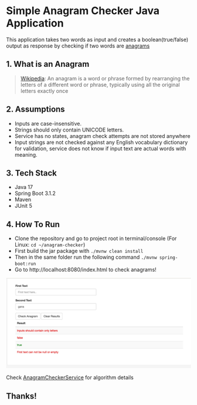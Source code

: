# Simple Anagram Checker Java Application


This application takes two words as input and creates a boolean(true/false) output as response by checking if two words are [anagrams](#1-what-is-an-anagram)

## 1. What is an Anagram

> [Wikipedia](https://en.wikipedia.org/wiki/Anagram): An anagram is a word or phrase formed by rearranging the letters of a different word or phrase, typically using all the original letters exactly once


## 2. Assumptions

- Inputs are case-insensitive.
- Strings should only contain UNICODE letters.
- Service has no states, anagram check attempts are not stored anywhere
- Input strings are not checked against any English vocabulary dictionary for validation, service does not know if input text are actual words with meaning.

## 3. Tech Stack

- Java 17
- Spring Boot 3.1.2
- Maven
- JUnit 5

## 4. How To Run

- Clone the repository and go to project root in terminal/console (For Linux: ```cd ~/anagram-checker```)
- First build the jar package with ```./mvnw clean install```
- Then in the same folder run the following command ```./mvnw spring-boot:run```
- Go to http://localhost:8080/index.html to check anagrams!

![anagram-interface.jpg](anagram-interface.jpg)

Check [AnagramCheckerService](/src/main/java/com/io/beyonnex/service/AnagramCheckerService.java) for algorithm details
## Thanks!